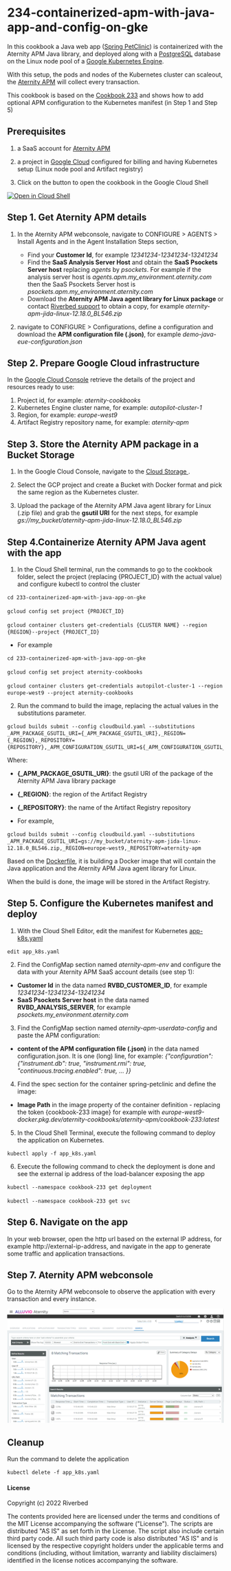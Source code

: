 # 234-containerized-apm-with-java-app-and-config-on-gke

In this cookbook a Java web app ([Spring PetClinic](https://github.com/spring-projects/spring-petclinic)) is containerized with the Aternity APM Java library, and deployed along with a [PostgreSQL](https://www.postgresql.org) database on the Linux node pool of a [Google Kubernetes Engine](https://cloud.google.com/kubernetes-engine).

With this setup, the pods and nodes of the Kubernetes cluster can scaleout, the [Aternity APM](https://www.riverbed.com/products/application-performance-monitoring) will collect every transaction.

This cookbook is based on the [Cookbook 233](../233-containerized-apm-with-java-app-on-gke/) and shows how to add optional APM configuration to the Kubernetes manifest (in Step 1 and Step 5)

## Prerequisites

1. a SaaS account for [Aternity APM](https://www.riverbed.com/products/application-performance-monitoring)

2. a project in [Google Cloud](https://console.cloud.google.com) configured for billing and having Kubernetes setup (Linux node pool and Artifact registry)

3. Click on the button to open the cookbook in the Google Cloud Shell

[![Open in Cloud Shell](https://www.gstatic.com/cloudssh/images/open-btn.svg)](https://console.cloud.google.com/cloudshell/open?git_repo=https://github.com/Aternity/Tech-Community&tutorial=234-containerized-apm-with-java-app-and-config-on-gke/README.md)

## Step 1. Get Aternity APM details

1. In the Aternity APM webconsole, navigate to CONFIGURE > AGENTS > Install Agents and in the Agent Installation Steps section,

   - Find your **Customer Id**, for example *12341234-12341234-13241234*
   - Find the **SaaS Analysis Server Host** and obtain the **SaaS Psockets Server host** replacing *agents* by *psockets*. For example if the analysis server host is *agents.apm.my_environment.aternity.com* then the SaaS Psockets Server host is *psockets.apm.my_environment.aternity.com*
   - Download the **Aternity APM Java agent library for Linux package** or contact [Riverbed support](https://support.riverbed.com/) to obtain a copy, for example *aternity-apm-jida-linux-12.18.0_BL546.zip*

2. navigate to CONFIGURE > Configurations, define a configuration and download the **APM configuration file (.json)**, for example *demo-java-eue-configuration.json*

## Step 2. Prepare Google Cloud infrastructure

In the [Google Cloud Console](https://console.cloud.google.com) retrieve the details of the project and resources ready to use:

1. Project id, for example: *aternity-cookbooks*
2. Kubernetes Engine cluster name, for example: *autopilot-cluster-1*
3. Region, for example: *europe-west9*
4. Artifact Registry repository name, for example: *aternity-apm*

## Step 3. Store the Aternity APM package in a Bucket Storage

1. In the Google Cloud Console, navigate to the [Cloud Storage ](https://console.cloud.google.com/storage/browser).

2. Select the GCP project and create a Bucket with Docker format and pick the same region as the Kubernetes cluster.

3. Upload the package of the Aternity APM Java agent library for Linux (.zip file) and grab the **gsutil URI** for the next steps, for example *gs://my_bucket/aternity-apm-jida-linux-12.18.0_BL546.zip*

## Step 4.Containerize Aternity APM Java agent with the app

1. In the Cloud Shell terminal, run the commands to go to the cookbook folder, select the project (replacing {PROJECT_ID} with the actual value) and configure kubectl to control the cluster

```shell
cd 233-containerized-apm-with-java-app-on-gke

gcloud config set project {PROJECT_ID}

gcloud container clusters get-credentials {CLUSTER NAME} --region {REGION}--project {PROJECT_ID}
```

   - For example

```shell
cd 233-containerized-apm-with-java-app-on-gke

gcloud config set project aternity-cookbooks

gcloud container clusters get-credentials autopilot-cluster-1 --region europe-west9 --project aternity-cookbooks
```

2. Run the command to build the image, replacing the actual values in the substitutions parameter.

```shell
gcloud builds submit --config cloudbuild.yaml --substitutions _APM_PACKAGE_GSUTIL_URI={_APM_PACKAGE_GSUTIL_URI},_REGION={_REGION},_REPOSITORY={REPOSITORY},_APM_CONFIGURATION_GSUTIL_URI=${_APM_CONFIGURATION_GSUTIL_URI}
```

Where:

   - **{_APM_PACKAGE_GSUTIL_URI}**: the gsutil URI of the package of the Aternity APM Java library package
   - **{_REGION}**: the region of the Artifact Registry
   - **{_REPOSITORY}**: the name of the Artifact Registry repository

   - For example,

```shell
gcloud builds submit --config cloudbuild.yaml --substitutions _APM_PACKAGE_GSUTIL_URI=gs://my_bucket/aternity-apm-jida-linux-12.18.0_BL546.zip,_REGION=europe-west9,_REPOSITORY=aternity-apm
```

Based on the [Dockerfile](Dockerfile), it is building a Docker image that will contain the Java application and the Aternity APM Java agent library for Linux.

When the build is done, the image will be stored in the Artifact Registry.

## Step 5. Configure the Kubernetes manifest and deploy

1. With the Cloud Shell Editor, edit the manifest for Kubernetes [app-k8s.yaml](app-k8s.yaml)

```shell
edit app_k8s.yaml
```

2. Find the ConfigMap section named *aternity-apm-env* and configure the data with your Aternity APM SaaS account details (see step 1):

- **Customer Id** in the data named **RVBD_CUSTOMER_ID**, for example *12341234-12341234-13241234*
- **SaaS Psockets Server host** in the data named **RVBD_ANALYSIS_SERVER**, for example *psockets.my_environment.aternity.com*

3. Find the ConfigMap section named *aternity-apm-userdata-config* and paste the APM configuration:

- **content of the APM configuration file (.json)** in the data named configuration.json. It is one (long) line, for example: *{"configuration": {"instrument.db": true, "instrument.rmi": true, "continuous.tracing.enabled": true, ... }}*

4. Find the spec section for the container spring-petclinic and define the image:

- **Image Path** in the image property of the container definition - replacing the token {cookbook-233 image} for example with *europe-west9-docker.pkg.dev/aternity-cookbooks/aternity-apm/cookbook-233:latest*

5. In the Cloud Shell Terminal, execute the following command to deploy the application on Kubernetes. 

```shell
kubectl apply -f app_k8s.yaml
```

6. Execute the following command to check the deployment is done and see the external ip address of the load-balancer exposing the app

```shell
kubectl --namespace cookbook-233 get deployment

kubectl --namespace cookbook-233 get svc
```

## Step 6. Navigate on the app

In your web browser, open the http url based on the external IP address, for example http://external-ip-address, and navigate in the app to generate some traffic and application transactions.

## Step 7. Aternity APM webconsole 

Go to the Aternity APM webconsole to observe the application with every transaction and every instance.

![Aternity APM every transactions](images/cookbook-234-transactions.png)

## Cleanup

Run the command to delete the application

```shell
kubectl delete -f app_k8s.yaml
```

#### License

Copyright (c) 2022 Riverbed

The contents provided here are licensed under the terms and conditions of the MIT License accompanying the software ("License"). The scripts are distributed "AS IS" as set forth in the License. The script also include certain third party code. All such third party code is also distributed "AS IS" and is licensed by the respective copyright holders under the applicable terms and conditions (including, without limitation, warranty and liability disclaimers) identified in the license notices accompanying the software.
